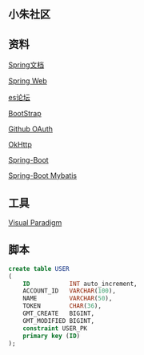 ##  小朱社区

##  资料
[Spring文档](https://spring.io/guides)

[Spring Web](https://spring.io/guides/gs/serving-web-content/)

[es论坛](https://elasticsearch.cn/explore)

[BootStrap](https://v3.bootcss.com/getting-started/#download)

[Github OAuth](https://docs.github.com/en/developers/apps/building-oauth-apps/creating-an-oauth-app)

[OkHttp](https://square.github.io/okhttp/)

[Spring-Boot](https://docs.spring.io/spring-boot/docs/2.0.0.RC1/reference/htmlsingle/#boot-features-embedded-database-support)

[Spring-Boot Mybatis](http://mybatis.org/spring-boot-starter/mybatis-spring-boot-autoconfigure/)

##  工具
[Visual Paradigm](https://www.visual-paradigm.com/cn/)

##  脚本
```SQL
create table USER
(
    ID           INT auto_increment,
    ACCOUNT_ID   VARCHAR(100),
    NAME         VARCHAR(50),
    TOKEN        CHAR(36),
    GMT_CREATE   BIGINT,
    GMT_MODIFIED BIGINT,
    constraint USER_PK
    primary key (ID)
);
```

